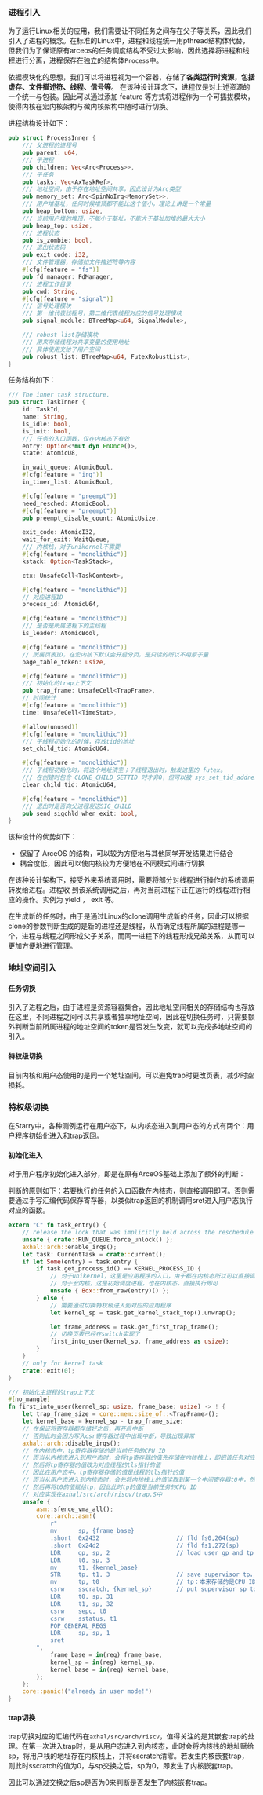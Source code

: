 ### 进程引入

为了运行Linux相关的应用，我们需要让不同任务之间存在父子等关系，因此我们引入了进程的概念。在标准的Linux中，进程和线程统一用pthread结构体代替，但我们为了保证原有arceos的任务调度结构不受过大影响，因此选择将进程和线程进行分离，进程保存在独立的结构体`Process`中。

依据模块化的思想，我们可以将进程视为一个容器，存储了**各类运行时资源，包括虚存、文件描述符、线程、信号等**。
在该种设计理念下，进程仅是对上述资源的一个统一与包装。因此可以通过添加 feature 等方式将进程作为一个可插拔模块，使得内核在宏内核架构与微内核架构中随时进行切换。

进程结构设计如下：

```rust
pub struct ProcessInner {
    /// 父进程的进程号
    pub parent: u64,
    /// 子进程
    pub children: Vec<Arc<Process>>,
    /// 子任务
    pub tasks: Vec<AxTaskRef>,
    /// 地址空间，由于存在地址空间共享，因此设计为Arc类型
    pub memory_set: Arc<SpinNoIrq<MemorySet>>,
    /// 用户堆基址，任何时候堆顶都不能比这个值小，理论上讲是一个常量
    pub heap_bottom: usize,
    /// 当前用户堆的堆顶，不能小于基址，不能大于基址加堆的最大大小
    pub heap_top: usize,
    /// 进程状态
    pub is_zombie: bool,
    /// 退出状态码
    pub exit_code: i32,
    /// 文件管理器，存储如文件描述符等内容
    #[cfg(feature = "fs")]
    pub fd_manager: FdManager,
    /// 进程工作目录
    pub cwd: String,
    #[cfg(feature = "signal")]
    /// 信号处理模块    
    /// 第一维代表线程号，第二维代表线程对应的信号处理模块
    pub signal_module: BTreeMap<u64, SignalModule>,

    /// robust list存储模块
    /// 用来存储线程对共享变量的使用地址
    /// 具体使用交给了用户空间
    pub robust_list: BTreeMap<u64, FutexRobustList>,
}
```

任务结构如下：

```rust
/// The inner task structure.
pub struct TaskInner {
    id: TaskId,
    name: String,
    is_idle: bool,
    is_init: bool,
	/// 任务的入口函数，仅在内核态下有效
    entry: Option<*mut dyn FnOnce()>,
    state: AtomicU8,

    in_wait_queue: AtomicBool,
    #[cfg(feature = "irq")]
    in_timer_list: AtomicBool,

    #[cfg(feature = "preempt")]
    need_resched: AtomicBool,
    #[cfg(feature = "preempt")]
    pub preempt_disable_count: AtomicUsize,

    exit_code: AtomicI32,
    wait_for_exit: WaitQueue,
	/// 内核栈，对于unikernel不需要
    #[cfg(feature = "monolithic")]
    kstack: Option<TaskStack>,

    ctx: UnsafeCell<TaskContext>,

    #[cfg(feature = "monolithic")]
    // 对应进程ID
    process_id: AtomicU64,

    #[cfg(feature = "monolithic")]
    /// 是否是所属进程下的主线程
    is_leader: AtomicBool,

    #[cfg(feature = "monolithic")]
    // 所属页表ID，在宏内核下默认会开启分页，是只读的所以不用原子量
    page_table_token: usize,

    #[cfg(feature = "monolithic")]
    /// 初始化的trap上下文
    pub trap_frame: UnsafeCell<TrapFrame>,
    // 时间统计
    #[cfg(feature = "monolithic")]
    time: UnsafeCell<TimeStat>,

    #[allow(unused)]
    #[cfg(feature = "monolithic")]
    /// 子线程初始化的时候，存放tid的地址
    set_child_tid: AtomicU64,

    #[cfg(feature = "monolithic")]
    /// 子线程初始化时，将这个地址清空；子线程退出时，触发这里的 futex。
    /// 在创建时包含 CLONE_CHILD_SETTID 时才非0，但可以被 sys_set_tid_address 修改
    clear_child_tid: AtomicU64,

    #[cfg(feature = "monolithic")]
    /// 退出时是否向父进程发送SIG_CHILD
    pub send_sigchld_when_exit: bool,
}
```





该种设计的优势如下：

* 保留了 ArceOS 的结构，可以较为方便地与其他同学开发结果进行结合
* 耦合度低，因此可以使内核较为方便地在不同模式间进行切换

在该种设计架构下，接受外来系统调用时，需要将部分对线程进行操作的系统调用转发给进程。进程收
到该系统调用之后，再对当前进程下正在运行的线程进行相应的操作。实例为 yield ， exit 等。



在生成新的任务时，由于是通过Linux的clone调用生成新的任务，因此可以根据clone的参数判断生成的是新的进程还是线程，从而确定线程所属的进程是哪一个，进程与线程之间形成父子关系，而同一进程下的线程形成兄弟关系，从而可以更加方便地进行管理。



### 地址空间引入

#### 任务切换

引入了进程之后，由于进程是资源容器集合，因此地址空间相关的存储结构也存放在这里，不同进程之间可以共享或者独享地址空间，因此在切换任务时，只需要额外判断当前所属进程的地址空间的token是否发生改变，就可以完成多地址空间的引入。

#### 特权级切换

目前内核和用户态使用的是同一个地址空间，可以避免trap时更改页表，减少时空损耗。



### 特权级切换

在Starry中，各种测例运行在用户态下，从内核态进入到用户态的方式有两个：用户程序初始化进入和trap返回。

#### 初始化进入

对于用户程序初始化进入部分，即是在原有ArceOS基础上添加了额外的判断：

判断的原则如下：若要执行的任务的入口函数在内核态，则直接调用即可。否则需要通过手写汇编代码保存寄存器，以类似trap返回的机制调用sret进入用户态执行对应的函数。

```rust
extern "C" fn task_entry() {
    // release the lock that was implicitly held across the reschedule
    unsafe { crate::RUN_QUEUE.force_unlock() };
    axhal::arch::enable_irqs();
    let task: CurrentTask = crate::current();
    if let Some(entry) = task.entry {
        if task.get_process_id() == KERNEL_PROCESS_ID {
            // 对于unikernel，这里是应用程序的入口，由于都在内核态所以可以直接调用函数
            // 对于宏内核，这是初始调度进程，也在内核态，直接执行即可
            unsafe { Box::from_raw(entry)() };
        } else {
            // 需要通过切换特权级进入到对应的应用程序
            let kernel_sp = task.get_kernel_stack_top().unwrap();

            let frame_address = task.get_first_trap_frame();
            // 切换页表已经在switch实现了
            first_into_user(kernel_sp, frame_address as usize);
        }
    }
    // only for kernel task
    crate::exit(0);
}

/// 初始化主进程的trap上下文
#[no_mangle]
fn first_into_user(kernel_sp: usize, frame_base: usize) -> ! {
    let trap_frame_size = core::mem::size_of::<TrapFrame>();
    let kernel_base = kernel_sp - trap_frame_size;
    // 在保证将寄存器都存储好之后，再开启中断
    // 否则此时会因为写入csr寄存器过程中出现中断，导致出现异常
    axhal::arch::disable_irqs();
    // 在内核态中，tp寄存器存储的是当前任务的CPU ID
    // 而当从内核态进入到用户态时，会将tp寄存器的值先存储在内核栈上，即把该任务对应的CPU ID存储在内核栈上
    // 然后将tp寄存器的值改为对应线程的tls指针的值
    // 因此在用户态中，tp寄存器存储的值是线程的tls指针的值
    // 而当从用户态进入到内核态时，会先将内核栈上的值读取到某一个中间寄存器t0中，然后将tp的值存入内核栈
    // 然后再将t0的值赋给tp，因此此时tp的值是当前任务的CPU ID
    // 对应实现在axhal/src/arch/riscv/trap.S中
    unsafe {
        asm::sfence_vma_all();
        core::arch::asm!(
            r"
            mv      sp, {frame_base}
            .short  0x2432                      // fld fs0,264(sp)
            .short  0x24d2                      // fld fs1,272(sp)
            LDR     gp, sp, 2                   // load user gp and tp
            LDR     t0, sp, 3
            mv      t1, {kernel_base}
            STR     tp, t1, 3                   // save supervisor tp，注意是存储到内核栈上而不是sp中，此时存储的应该是当前运行的CPU的ID
            mv      tp, t0                      // tp：本来存储的是CPU ID，在这个时候变成了对应线程的TLS 指针
            csrw    sscratch, {kernel_sp}       // put supervisor sp to scratch
            LDR     t0, sp, 31
            LDR     t1, sp, 32
            csrw    sepc, t0
            csrw    sstatus, t1
            POP_GENERAL_REGS
            LDR     sp, sp, 1
            sret
        ",
            frame_base = in(reg) frame_base,
            kernel_sp = in(reg) kernel_sp,
            kernel_base = in(reg) kernel_base,
        );
    };
    core::panic!("already in user mode!")
}

```



#### trap切换

trap切换对应的汇编代码在`axhal/src/arch/riscv`，值得关注的是其嵌套trap的处理。在第一次进入trap时，是从用户态进入到内核态，此时会将内核栈的地址赋给sp，将用户栈的地址存在内核栈上，并将sscratch清零。若发生内核嵌套trap，则此时sscratch的值为0，与sp交换之后，sp为0，即发生了内核嵌套trap。

因此可以通过交换之后sp是否为0来判断是否发生了内核嵌套trap。

